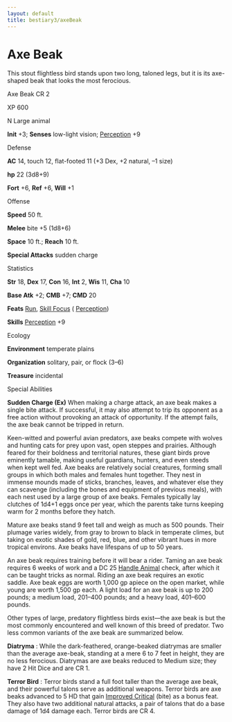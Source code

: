 ```yaml
---
layout: default
title: bestiary3/axeBeak
---
```

# Axe Beak

This stout flightless bird stands upon two long, taloned legs, but it is its axe-shaped beak that looks the most ferocious.

Axe Beak CR 2

XP 600

N Large animal

**Init** +3; **Senses** low-light vision; [Perception](skills/perception#_perception) +9

Defense

**AC** 14, touch 12, flat-footed 11 (+3 Dex, +2 natural, –1 size)

**hp** 22 (3d8+9)

**Fort** +6, **Ref** +6, **Will** +1

Offense

**Speed** 50 ft.

**Melee** bite +5 (1d8+6)

**Space** 10 ft.; **Reach** 10 ft.

**Special Attacks** sudden charge

Statistics

**Str** 18, **Dex** 17, **Con** 16, **Int** 2, **Wis** 11, **Cha** 10

**Base Atk** +2; **CMB** +7; **CMD** 20

**Feats** [Run](feats#_run), [Skill Focus](feats#_skill-focus) ( [Perception](skills/perception#_perception))

**Skills** [Perception](skills/perception#_perception) +9

Ecology

**Environment** temperate plains

**Organization** solitary, pair, or flock (3–6)

**Treasure** incidental

Special Abilities

**Sudden Charge (Ex)** When making a charge attack, an axe beak makes a single bite attack. If successful, it may also attempt to trip its opponent as a free action without provoking an attack of opportunity. If the attempt fails, the axe beak cannot be tripped in return.

Keen-witted and powerful avian predators, axe beaks compete with wolves and hunting cats for prey upon vast, open steppes and prairies. Although feared for their boldness and territorial natures, these giant birds prove eminently tamable, making useful guardians, hunters, and even steeds when kept well fed. Axe beaks are relatively social creatures, forming small groups in which both males and females hunt together. They nest in immense mounds made of sticks, branches, leaves, and whatever else they can scavenge (including the bones and equipment of previous meals), with each nest used by a large group of axe beaks. Females typically lay clutches of 1d4+1 eggs once per year, which the parents take turns keeping warm for 2 months before they hatch.

Mature axe beaks stand 9 feet tall and weigh as much as 500 pounds. Their plumage varies widely, from gray to brown to black in temperate climes, but taking on exotic shades of gold, red, blue, and other vibrant hues in more tropical environs. Axe beaks have lifespans of up to 50 years.

An axe beak requires training before it will bear a rider. Taming an axe beak requires 6 weeks of work and a DC 25 [Handle Animal](skills/handleAnimal#_handle-animal) check, after which it can be taught tricks as normal. Riding an axe beak requires an exotic saddle. Axe beak eggs are worth 1,000 gp apiece on the open market, while young are worth 1,500 gp each. A light load for an axe beak is up to 200 pounds; a medium load, 201–400 pounds; and a heavy load, 401–600 pounds.

Other types of large, predatory flightless birds exist—the axe beak is but the most commonly encountered and well known of this breed of predator. Two less common variants of the axe beak are summarized below.

**Diatryma** : While the dark-feathered, orange-beaked diatrymas are smaller than the average axe-beak, standing at a mere 6 to 7 feet in height, they are no less ferocious. Diatrymas are axe beaks reduced to Medium size; they have 2 Hit Dice and are CR 1.

**Terror Bird** : Terror birds stand a full foot taller than the average axe beak, and their powerful talons serve as additional weapons. Terror birds are axe beaks advanced to 5 HD that gain [Improved Critical](feats#_improved-critical) (bite) as a bonus feat. They also have two additional natural attacks, a pair of talons that do a base damage of 1d4 damage each. Terror birds are CR 4.

